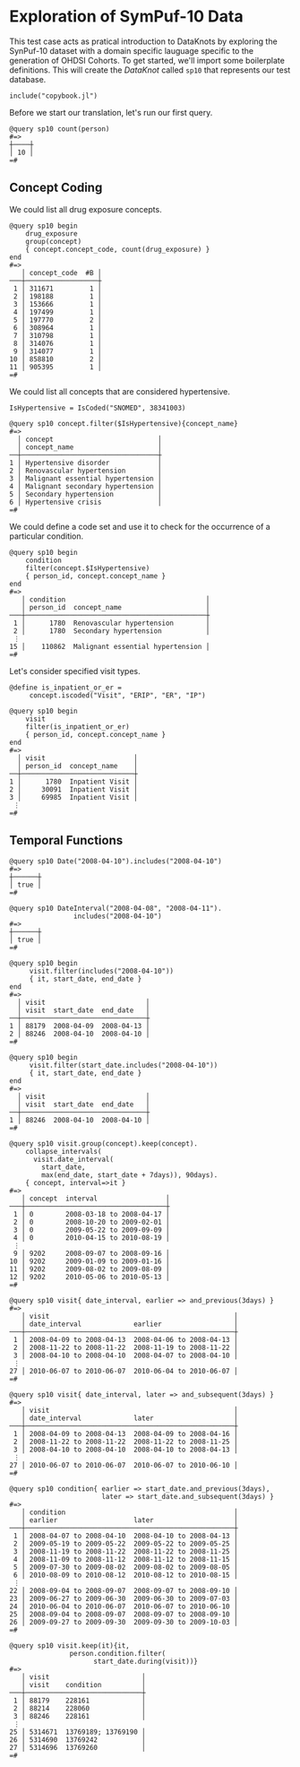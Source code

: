 # Exploration of SymPuf-10 Data

This test case acts as pratical introduction to DataKnots by
exploring the SynPuf-10 dataset with a domain specific lauguage
specific to the generation of OHDSI Cohorts. To get started,
we'll import some boilerplate definitions. This will create the
*DataKnot* called `sp10` that represents our test database.

    include("copybook.jl")

Before we start our translation, let's run our first query.

    @query sp10 count(person)
    #=>
    ┼────┼
    │ 10 │
    =#

## Concept Coding

We could list all drug exposure concepts.

    @query sp10 begin
        drug_exposure
        group(concept)
        { concept.concept_code, count(drug_exposure) }
    end
    #=>
       │ concept_code  #B │
    ───┼──────────────────┼
     1 │ 311671         1 │
     2 │ 198188         1 │
     3 │ 153666         1 │
     4 │ 197499         1 │
     5 │ 197770         2 │
     6 │ 308964         1 │
     7 │ 310798         1 │
     8 │ 314076         1 │
     9 │ 314077         1 │
    10 │ 858810         2 │
    11 │ 905395         1 │
    =#

We could list all concepts that are considered hypertensive.

    IsHypertensive = IsCoded("SNOMED", 38341003)

    @query sp10 concept.filter($IsHypertensive){concept_name}
    #=>
      │ concept                          │
      │ concept_name                     │
    ──┼──────────────────────────────────┼
    1 │ Hypertensive disorder            │
    2 │ Renovascular hypertension        │
    3 │ Malignant essential hypertension │
    4 │ Malignant secondary hypertension │
    5 │ Secondary hypertension           │
    6 │ Hypertensive crisis              │
    =#

We could define a code set and use it to check for the occurrence of a
particular condition.

    @query sp10 begin
        condition
        filter(concept.$IsHypertensive)
        { person_id, concept.concept_name }
    end
    #=>
       │ condition                                   │
       │ person_id  concept_name                     │
    ───┼─────────────────────────────────────────────┼
     1 │      1780  Renovascular hypertension        │
     2 │      1780  Secondary hypertension           │
     ⋮
    15 │    110862  Malignant essential hypertension │
    =#

Let's consider specified visit types.

    @define is_inpatient_or_er =
         concept.iscoded("Visit", "ERIP", "ER", "IP")

    @query sp10 begin
        visit
        filter(is_inpatient_or_er)
        { person_id, concept.concept_name }
    end
    #=>
      │ visit                      │
      │ person_id  concept_name    │
    ──┼────────────────────────────┼
    1 │      1780  Inpatient Visit │
    2 │     30091  Inpatient Visit │
    3 │     69985  Inpatient Visit │
     ⋮
    =#

## Temporal Functions

    @query sp10 Date("2008-04-10").includes("2008-04-10")
    #=>
    ┼──────┼
    │ true │
    =#

    @query sp10 DateInterval("2008-04-08", "2008-04-11").
                    includes("2008-04-10")
    #=>
    ┼──────┼
    │ true │
    =#

    @query sp10 begin
         visit.filter(includes("2008-04-10"))
         { it, start_date, end_date }
    end
    #=>
      │ visit                         │
      │ visit  start_date  end_date   │
    ──┼───────────────────────────────┼
    1 │ 88179  2008-04-09  2008-04-13 │
    2 │ 88246  2008-04-10  2008-04-10 │
    =#

    @query sp10 begin
         visit.filter(start_date.includes("2008-04-10"))
         { it, start_date, end_date }
    end
    #=>
      │ visit                         │
      │ visit  start_date  end_date   │
    ──┼───────────────────────────────┼
    1 │ 88246  2008-04-10  2008-04-10 │
    =#

    @query sp10 visit.group(concept).keep(concept).
        collapse_intervals(
          visit.date_interval(
            start_date,
            max(end_date, start_date + 7days)), 90days).
        { concept, interval=>it }
    #=>
       │ concept  interval                 │
    ───┼───────────────────────────────────┼
     1 │ 0        2008-03-18 to 2008-04-17 │
     2 │ 0        2008-10-20 to 2009-02-01 │
     3 │ 0        2009-05-22 to 2009-09-09 │
     4 │ 0        2010-04-15 to 2010-08-19 │
     ⋮
     9 │ 9202     2008-09-07 to 2008-09-16 │
    10 │ 9202     2009-01-09 to 2009-01-16 │
    11 │ 9202     2009-08-02 to 2009-08-09 │
    12 │ 9202     2010-05-06 to 2010-05-13 │
    =#

    @query sp10 visit{ date_interval, earlier => and_previous(3days) }
    #=>
       │ visit                                              │
       │ date_interval             earlier                  │
    ───┼────────────────────────────────────────────────────┼
     1 │ 2008-04-09 to 2008-04-13  2008-04-06 to 2008-04-13 │
     2 │ 2008-11-22 to 2008-11-22  2008-11-19 to 2008-11-22 │
     3 │ 2008-04-10 to 2008-04-10  2008-04-07 to 2008-04-10 │
     ⋮
    27 │ 2010-06-07 to 2010-06-07  2010-06-04 to 2010-06-07 │
    =#

    @query sp10 visit{ date_interval, later => and_subsequent(3days) }
    #=>
       │ visit                                              │
       │ date_interval             later                    │
    ───┼────────────────────────────────────────────────────┼
     1 │ 2008-04-09 to 2008-04-13  2008-04-09 to 2008-04-16 │
     2 │ 2008-11-22 to 2008-11-22  2008-11-22 to 2008-11-25 │
     3 │ 2008-04-10 to 2008-04-10  2008-04-10 to 2008-04-13 │
     ⋮
    27 │ 2010-06-07 to 2010-06-07  2010-06-07 to 2010-06-10 │
    =#

    @query sp10 condition{ earlier => start_date.and_previous(3days),
                           later => start_date.and_subsequent(3days) }
    #=>
       │ condition                                          │
       │ earlier                   later                    │
    ───┼────────────────────────────────────────────────────┼
     1 │ 2008-04-07 to 2008-04-10  2008-04-10 to 2008-04-13 │
     2 │ 2009-05-19 to 2009-05-22  2009-05-22 to 2009-05-25 │
     3 │ 2008-11-19 to 2008-11-22  2008-11-22 to 2008-11-25 │
     4 │ 2008-11-09 to 2008-11-12  2008-11-12 to 2008-11-15 │
     5 │ 2009-07-30 to 2009-08-02  2009-08-02 to 2009-08-05 │
     6 │ 2010-08-09 to 2010-08-12  2010-08-12 to 2010-08-15 │
     ⋮
    22 │ 2008-09-04 to 2008-09-07  2008-09-07 to 2008-09-10 │
    23 │ 2009-06-27 to 2009-06-30  2009-06-30 to 2009-07-03 │
    24 │ 2010-06-04 to 2010-06-07  2010-06-07 to 2010-06-10 │
    25 │ 2008-09-04 to 2008-09-07  2008-09-07 to 2008-09-10 │
    26 │ 2009-09-27 to 2009-09-30  2009-09-30 to 2009-10-03 │
    =#

    @query sp10 visit.keep(it){it,
                   person.condition.filter(
                         start_date.during(visit))}
    #=>
       │ visit                       │
       │ visit    condition          │
    ───┼─────────────────────────────┼
     1 │ 88179    228161             │
     2 │ 88214    228060             │
     3 │ 88246    228161             │
     ⋮
    25 │ 5314671  13769189; 13769190 │
    26 │ 5314690  13769242           │
    27 │ 5314696  13769260           │
    =#
